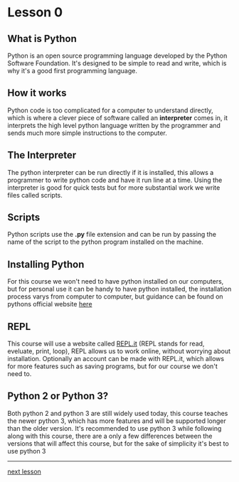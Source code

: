 # Lesson 0

## What is Python

Python is an open source programming language developed by the Python Software
Foundation.
It's designed to be simple to read and write, which is why it's a good first
programming language.

## How it works

Python code is too complicated for a computer to understand directly, which is
where a clever piece of software called an **interpreter** comes in, it
interprets the high level python language written by the programmer and
sends much more simple instructions to the computer.

## The Interpreter

The python interpreter can be run directly if it is installed, this allows a
programmer to write python code and have it run line at a time. Using the
interpreter is good for quick tests but for more substantial work we write files
called scripts.

## Scripts

Python scripts use the **.py** file extension and can be run by passing the name
of the script to the python program installed on the machine.

## Installing Python

For this course we won't need to have python installed on our computers, but for
personal use it can be handy to have python installed, the installation process
varys from computer to computer, but guidance can be found on pythons official
website [here](https://www.python.org/about/gettingstarted/)

## REPL

This course will use a website called
[REPL.it](https://repl.it/languages/python3)
(REPL stands for read, eveluate, print, loop), REPL allows us to work online,
without worrying about installation. Optionally an account can be made with
REPL.it, which allows for more features such as saving programs, but for our
course we don't need to.

## Python 2 or Python 3?

Both python 2 and python 3 are still widely used today, this course teaches the
newer python 3, which has more features and will be supported longer than the
older version.
It's recommended to use python 3 while following along with this course, there
are a only a few differences between the versions that will affect this course,
but for the sake of simplicity it's best to use python 3

---

[next lesson](./Lesson01.md)  
